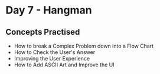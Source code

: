 # Day 7 - Hangman

## Concepts Practised

- How to break a Complex Problem down into a Flow Chart
- How to Check the User's Answer
- Improving the User Experience
- How to Add ASCII Art and Improve the UI

